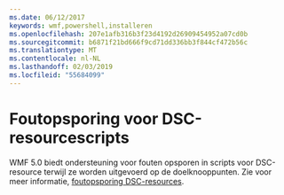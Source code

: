 ```yaml
---
ms.date: 06/12/2017
keywords: wmf,powershell,installeren
ms.openlocfilehash: 207e1afb316b3f23d4192d26909454952a07cd0b
ms.sourcegitcommit: b6871f21bd666f9cd71dd336bb3f844cf472b56c
ms.translationtype: MT
ms.contentlocale: nl-NL
ms.lasthandoff: 02/03/2019
ms.locfileid: "55684099"
---
```

# <a name="dsc-resource-script-debugging"></a>Foutopsporing voor DSC-resourcescripts

WMF 5.0 biedt ondersteuning voor fouten opsporen in scripts voor DSC-resource terwijl ze worden uitgevoerd op de doelknooppunten.
Zie voor meer informatie, [foutopsporing DSC-resources](https://msdn.microsoft.com/powershell/dsc/debugresource).
